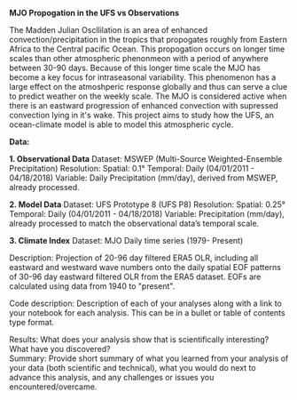 **MJO Propogation in the UFS vs Observations**

The Madden Julian Oscllilation is an area of enhanced convection/precipitation in the tropics that propogates roughly from Eastern Africa to the Central pacific Ocean. This propogation occurs on longer time scales than other atmospheric phenonmeon with a period of anywhere between 30-90 days. Because of this longer time scale the MJO has become a key focus for intraseasonal variability. This phenomenon has a large effect on the atmoshperic response globally and thus can serve a clue to predict weather on the weekly scale. The MJO is considered active when there is an eastward progression of enhanced convection with supressed convection lying in it's wake. This project aims to study how the UFS, an ocean-climate model is able to model this atmospheric cycle.





**Data:**


**1. Observational Data**
Dataset: MSWEP (Multi-Source Weighted-Ensemble Precipitation)
Resolution:
Spatial: 0.1°
Temporal: Daily (04/01/2011 - 04/18/2018)
Variable: Daily Precipitation (mm/day), derived from MSWEP, already processed.

**2. Model Data**
Dataset: UFS Prototype 8 (UFS P8)
Resolution:
Spatial: 0.25°
Temporal: Daily (04/01/2011 - 04/18/2018)
Variable: Precipitation (mm/day), already processed to match the observational data’s temporal scale.

**3. Climate Index**
Dataset: MJO Daily time series (1979- Present)

Description: Projection of 20-96 day filtered ERA5 OLR, including all eastward and westward wave numbers onto the daily spatial EOF patterns of 30-96 day eastward filtered OLR from the ERA5 dataset. EOFs are calculated using data from 1940 to "present".
















Code description: Description of each of your analyses along with a link to your notebook for each analysis. This can be in a bullet or table of contents type format.  














Results: What does your analysis show that is scientifically interesting? What have you discovered?  
Summary: Provide short summary of what you learned from your analysis of your data (both scientific and technical), what you would do next to advance this analysis, and any challenges or issues you encountered/overcame.
